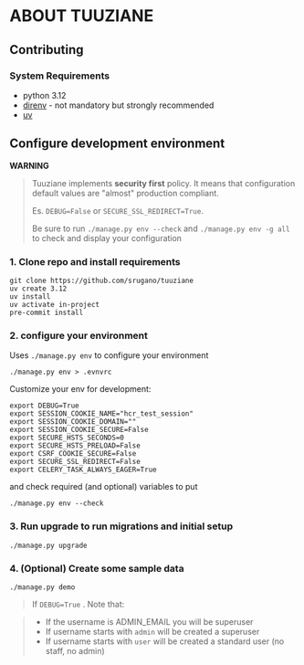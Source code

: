 ABOUT TUUZIANE
=========================


## Contributing

### System Requirements

- python 3.12
- [direnv](https://direnv.net/) - not mandatory but strongly recommended
- [uv](https://github.com/uvproject/uv)

## Configure development environment

**WARNING**
> Tuuziane implements **security first** policy. It means that configuration default values are "almost" production compliant.
>
> Es. `DEBUG=False` or `SECURE_SSL_REDIRECT=True`.
>
> Be sure to run `./manage.py env --check` and  `./manage.py env -g all` to check and display your configuration



### 1. Clone repo and install requirements
    git clone https://github.com/srugano/tuuziane
    uv create 3.12
    uv install
    uv activate in-project
    pre-commit install

### 2. configure your environment

Uses `./manage.py env` to configure your environment

    ./manage.py env > .evnvrc

Customize your env for development:

    export DEBUG=True
    export SESSION_COOKIE_NAME="hcr_test_session"
    export SESSION_COOKIE_DOMAIN=""
    export SESSION_COOKIE_SECURE=False
    export SECURE_HSTS_SECONDS=0
    export SECURE_HSTS_PRELOAD=False
    export CSRF_COOKIE_SECURE=False
    export SECURE_SSL_REDIRECT=False
    export CELERY_TASK_ALWAYS_EAGER=True


and check required (and optional) variables to put

    ./manage.py env --check


### 3. Run upgrade to run migrations and initial setup

    ./manage.py upgrade

### 4. (Optional) Create some sample data

    ./manage.py demo

> If `DEBUG=True` . Note that:

>   - If the username is ADMIN_EMAIL you will be superuser
>   - If username starts with `admin` will be created a superuser
>   - If username starts with `user`  will be created a standard user (no staff, no admin)
